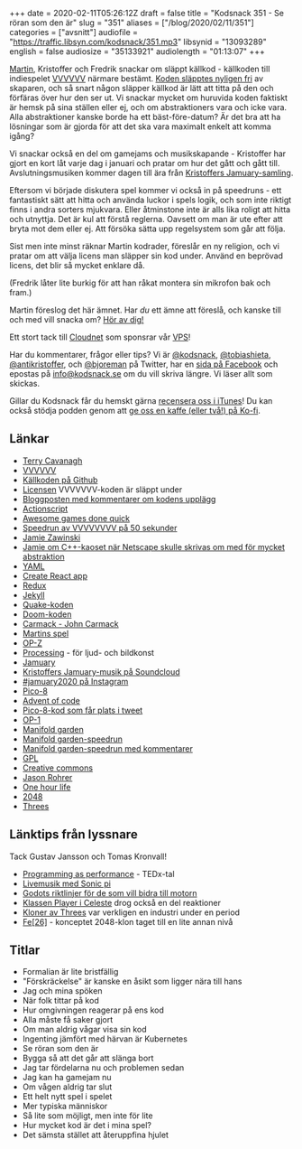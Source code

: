 +++
date = 2020-02-11T05:26:12Z
draft = false
title = "Kodsnack 351 - Se röran som den är"
slug = "351"
aliases = ["/blog/2020/02/11/351"]
categories = ["avsnitt"]
audiofile = "https://traffic.libsyn.com/kodsnack/351.mp3"
libsynid = "13093289"
english = false
audiosize = "35133921"
audiolength = "01:13:07"
+++

[Martin](http://grapefrukt.com/), Kristoffer och Fredrik snackar om släppt källkod - källkoden till indiespelet [VVVVVV](https://thelettervsixtim.es/) närmare bestämt. [Koden släpptes nyligen fri](http://distractionware.com/blog/2020/01/vvvvvv-is-now-open-source/) av skaparen, och så snart någon släpper källkod är lätt att titta på den och förfäras över hur den ser ut. Vi snackar mycket om huruvida koden faktiskt är hemsk på sina ställen eller ej, och om abstraktioners vara och icke vara. Alla abstraktioner kanske borde ha ett bäst-före-datum? Är det bra att ha lösningar som är gjorda för att det ska vara maximalt enkelt att komma igång? 

Vi snackar också en del om gamejams och musikskapande - Kristoffer har gjort en kort låt varje dag i januari och pratar om hur det gått och gått till. Avslutningsmusiken kommer dagen till ära från [Kristoffers Jamuary-samling](https://soundcloud.com/kodkrig).

Eftersom vi började diskutera spel kommer vi också in på speedruns - ett fantastiskt sätt att hitta och använda luckor i spels logik, och som inte riktigt finns i andra sorters mjukvara. Eller åtminstone inte är alls lika roligt att hitta och utnyttja. Det är kul att förstå reglerna. Oavsett om man är ute efter att bryta mot dem eller ej. Att försöka sätta upp regelsystem som går att följa.

Sist men inte minst räknar Martin kodrader, föreslår en ny religion, och vi pratar om att välja licens man släpper sin kod under. Använd en beprövad licens, det blir så mycket enklare då.

(Fredrik låter lite burkig för att han råkat montera sin mikrofon bak och fram.)

Martin föreslog det här ämnet. Har *du* ett ämne att föreslå, och kanske till och med vill snacka om? [Hör av dig!](mailto:info@kodsnack.se)

Ett stort tack till [Cloudnet](http://www.cloudnet.se) som sponsrar vår [VPS](http://en.wikipedia.org/wiki/Virtual_private_server)!

Har du kommentarer, frågor eller tips? Vi är [@kodsnack](https://www.twitter.com/kodsnack), [@tobiashieta](https://www.twitter.com/tobiashieta), [@antikristoffer](https://www.twitter.com/antikristoffer), och [@bjoreman](https://www.twitter.com/bjoreman) på Twitter, har en [sida på Facebook](https://www.facebook.com/kodsnack) och epostas på [info@kodsnack.se](mailto:info@kodsnack.se) om du vill skriva längre. Vi läser allt som skickas.

Gillar du Kodsnack får du hemskt gärna [recensera oss i iTunes](http://itunes.apple.com/se/podcast/kodsnack/id561631498?l=en)! Du kan också stödja podden genom att <a href="https://ko-fi.com/kodsnack" rel="payment">ge oss en kaffe (eller två!) på Ko-fi</a>.

## Länkar ##
* [Terry Cavanagh](http://distractionware.com/blog/about-me/)
* [VVVVVV](https://thelettervsixtim.es/)
* [Källkoden på Github](https://github.com/TerryCavanagh/vvvvvv)
* [Licensen](https://github.com/TerryCavanagh/VVVVVV/blob/master/LICENSE.md) VVVVVVV-koden är släppt under
* [Bloggposten med kommentarer om kodens upplägg](http://distractionware.com/blog/2020/01/vvvvvv-is-now-open-source/)
* [Actionscript](https://en.wikipedia.org/wiki/ActionScript)
* [Awesome games done quick](https://gamesdonequick.com/)
* [Speedrun av VVVVVVVV på 50 sekunder](https://www.youtube.com/watch?v=qUA7i2fkGt8)
* [Jamie Zawinski](https://en.wikipedia.org/wiki/Jamie_Zawinski)
* [Jamie om C++-kaoset när Netscape skulle skrivas om med för mycket abstraktion](https://gigamonkeys.wordpress.com/2009/09/28/a-tale-of-two-rewrites/)
* [YAML](https://en.wikipedia.org/wiki/YAML)
* [Create React app](https://create-react-app.dev/)
* [Redux](https://redux.js.org/)
* [Jekyll](https://en.wikipedia.org/wiki/Jekyll_%28software%29)
* [Quake-koden](https://github.com/id-Software/Quake)
* [Doom-koden](https://github.com/id-Software/DOOM)
* [Carmack - John Carmack](https://en.wikipedia.org/wiki/John_Carmack)
* [Martins spel](http://grapefrukt.com/)
* [OP-Z](https://teenage.engineering/products/op-z)
* [Processing](https://www.processing.org/) - för ljud- och bildkonst
* [Jamuary](https://www.jonathanmann.net/jamuary)
* [Kristoffers Jamuary-musik på Soundcloud](https://soundcloud.com/kodkrig)
* [#jamuary2020 på Instagram](https://www.instagram.com/explore/tags/jamuary2020/)
* [Pico-8](https://www.lexaloffle.com/pico-8.php)
* [Advent of code](https://adventofcode.com/)
* [Pico-8-kod som får plats i tweet](https://twitter.com/pico8tweetjam)
* [OP-1](https://teenage.engineering/products/op-1)
* [Manifold garden](https://manifold.garden/#home)
* [Manifold garden-speedrun](https://www.youtube.com/watch?v=lNjTzjyLKFA)
* [Manifold garden-speedrun med kommentarer](https://www.youtube.com/watch?v=mWkpHgClbZM)
* [GPL](https://en.wikipedia.org/wiki/GNU_General_Public_License)
* [Creative commons](https://en.wikipedia.org/wiki/Creative_Commons)
* [Jason Rohrer](http://hcsoftware.sourceforge.net/jason-rohrer/)
* [One hour life](http://onehouronelife.com/)
* [2048](https://en.wikipedia.org/wiki/2048_%28video_game%29)
* [Threes](https://en.wikipedia.org/wiki/Threes)

## Länktips från lyssnare ##
Tack Gustav Jansson och Tomas Kronvall!

* [Programming as performance](https://www.youtube.com/watch?v=TK1mBqKvIyU) - TEDx-tal
* [Livemusik med Sonic pi](https://www.youtube.com/watch?v=cydH_JAgSfg)
* [Godots riktlinjer för de som vill bidra till motorn](https://docs.godotengine.org/en/latest/community/contributing/best_practices_for_engine_contributors.html)
* [Klassen Player i Celeste](https://github.com/NoelFB/Celeste/tree/master/Source/Player) drog också en del reaktioner
* [Kloner av Threes](https://techcrunch.com/2014/03/24/clones-clones-everywhere-1024-2048-and-other-copies-of-popular-paid-game-threes-fill-the-app-stores/) var verkligen en industri under en period
* [Fe[26]](https://www.popularmechanics.com/culture/gaming/a10402/how-accurate-is-fe26-the-fusion-powered-take-on-2048-16729778/) - konceptet 2048-klon taget till en lite annan nivå

## Titlar ##
* Formalian är lite bristfällig
* "Förskräckelse" är kanske en åsikt som ligger nära till hans
* Jag och mina spöken
* När folk tittar på kod
* Hur omgivningen reagerar på ens kod
* Alla måste få saker gjort
* Om man aldrig vågar visa sin kod
* Ingenting jämfört med härvan är Kubernetes
* Se röran som den är
* Bygga så att det går att slänga bort
* Jag tar fördelarna nu och problemen sedan
* Jag kan ha gamejam nu
* Om vågen aldrig tar slut
* Ett helt nytt spel i spelet
* Mer typiska människor
* Så lite som möjligt, men inte för lite
* Hur mycket kod är det i mina spel?
* Det sämsta stället att återuppfina hjulet